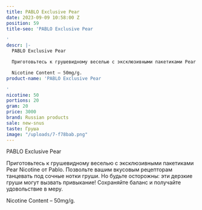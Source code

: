 ```yaml
---
title: PABLO Exclusive Pear
date: 2023-09-09 10:58:00 Z
position: 59
title-seo: 'PABLO Exclusive Pear

'
descr: |-
  PABLO Exclusive Pear

  Приготовьтесь к грушевидному веселью с эксклюзивными пакетиками Pear Nicotine от Pablo. Позвольте вашим вкусовым рецепторам танцевать под сочные нотки груши. Но будьте осторожны: эти дерзкие груши могут вызвать привыкание! Сохраняйте баланс и получайте удовольствие в меру.

  Nicotine Content – 50mg/g.
product-name: 'PABLO Exclusive Pear

'
nicotine: 50
portions: 20
gram: 20
price: 3000
brand: Russian products
sale: new-snus
taste: Груша
image: "/uploads/7-f78bab.png"
---
```


PABLO Exclusive Pear

Приготовьтесь к грушевидному веселью с эксклюзивными пакетиками Pear Nicotine от Pablo. Позвольте вашим вкусовым рецепторам танцевать под сочные нотки груши. Но будьте осторожны: эти дерзкие груши могут вызвать привыкание! Сохраняйте баланс и получайте удовольствие в меру.

Nicotine Content – 50mg/g.